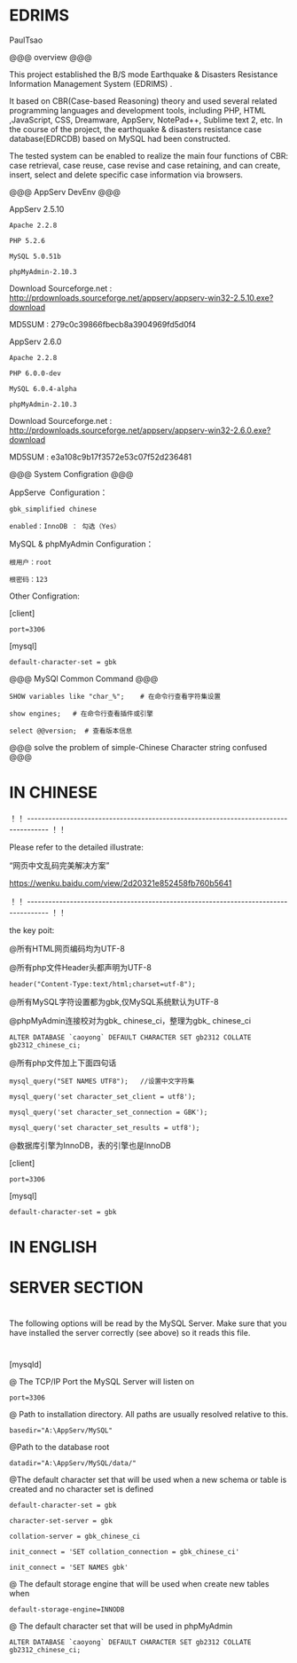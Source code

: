 # EDRIMS
PaulTsao

@@@ overview @@@

This project established the B/S mode Earthquake & Disasters Resistance Information Management System (EDRIMS) . 

It based on CBR(Case-based Reasoning) theory and used several related programming languages and development tools, including PHP, HTML ,JavaScript, CSS, Dreamware, AppServ, NotePad++, Sublime text 2, etc. In the course of the project, the earthquake & disasters resistance case database(EDRCDB) based on MySQL had been constructed.

The tested system can be enabled to realize the main four functions of CBR: case retrieval, case reuse, case revise and case retaining, and can create, insert, select and delete specific case information via browsers.

@@@ AppServ DevEnv @@@

AppServ 2.5.10

	Apache 2.2.8

	PHP 5.2.6

	MySQL 5.0.51b

	phpMyAdmin-2.10.3

Download
Sourceforge.net : http://prdownloads.sourceforge.net/appserv/appserv-win32-2.5.10.exe?download

MD5SUM : 279c0c39866fbecb8a3904969fd5d0f4


AppServ 2.6.0

	Apache 2.2.8

	PHP 6.0.0-dev

	MySQL 6.0.4-alpha

	phpMyAdmin-2.10.3

Download
Sourceforge.net : http://prdownloads.sourceforge.net/appserv/appserv-win32-2.6.0.exe?download

MD5SUM : e3a108c9b17f3572e53c07f52d236481


@@@ System Configration @@@

AppServe  Configuration：

	gbk_simplified chinese
	
	enabled：InnoDB ： 勾选（Yes）

MySQL & phpMyAdmin Configuration：

	根用户：root

	根密码：123

Other Configration:

[client]

	port=3306

[mysql]

	default-character-set = gbk

@@@ MySQl Common Command @@@

	SHOW variables like "char_%";    # 在命令行查看字符集设置
	
	show engines; 	# 在命令行查看插件或引擎
	
	select @@version;  # 查看版本信息

@@@ solve the problem of simple-Chinese Character string confused @@@



# IN CHINESE


！！ ------------------------------------------------------------------------------------ ！！

Please refer to the detailed illustrate:

“网页中文乱码完美解决方案”

https://wenku.baidu.com/view/2d20321e852458fb760b5641

！！ ------------------------------------------------------------------------------------ ！！

the key poit:


@所有HTML网页编码均为UTF-8

@所有php文件Header头都声明为UTF-8

	header("Content-Type:text/html;charset=utf-8");	
	
@所有MySQL字符设置都为gbk,仅MySQL系统默认为UTF-8 

@phpMyAdmin连接校对为gbk_ chinese_ci，整理为gbk_ chinese_ci

	ALTER DATABASE `caoyong` DEFAULT CHARACTER SET gb2312 COLLATE gb2312_chinese_ci;

@所有php文件加上下面四句话

	mysql_query("SET NAMES UTF8");   //设置中文字符集
	
	mysql_query('set character_set_client = utf8');
	
	mysql_query('set character_set_connection = GBK');
	
	mysql_query('set character_set_results = utf8');
	
@数据库引擎为InnoDB，表的引擎也是InnoDB


[client]

	port=3306

[mysql]

	default-character-set = gbk
	



# IN ENGLISH


# SERVER SECTION

#
The following options will be read by the MySQL Server. Make sure that you have installed the server correctly (see above) so it reads this file.
#

[mysqld]

@ The TCP/IP Port the MySQL Server will listen on
	
	port=3306

@ Path to installation directory. All paths are usually resolved relative to this.

	basedir="A:\AppServ/MySQL"

@Path to the database root

	datadir="A:\AppServ/MySQL/data/"

@The default character set that will be used when a new schema or table is created and no character set is defined

	default-character-set = gbk

	character-set-server = gbk

	collation-server = gbk_chinese_ci

	init_connect = 'SET collation_connection = gbk_chinese_ci'

	init_connect = 'SET NAMES gbk'

@ The default storage engine that will be used when create new tables when

	default-storage-engine=INNODB
	
@ The default character set that will be used in phpMyAdmin  

	ALTER DATABASE `caoyong` DEFAULT CHARACTER SET gb2312 COLLATE gb2312_chinese_ci;

